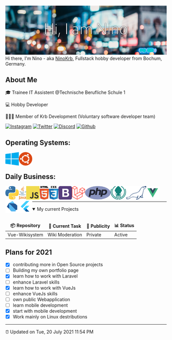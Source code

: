 ![Header image](https://github.com/NinoKrb/NinoKrb/blob/main/GitHub_Header.png)
Hi there, I'm Nino - aka [NinoKrb](https://github.com/ninokrb), Fullstack hobby developer from Bochum, Germany.


## About Me
🎓 Trainee IT Assistent @Technische Berufliche Schule 1

💻 Hobby Developer

👨🏻‍💻 Member of Krb Development (Voluntary software developer team)

[![Instagram](https://img.shields.io/badge/-nino.gla-red?style=flat-square&logo=instagram&logoColor=white)](https://www.instagram.com/nino.gla/)
[![Twitter](https://img.shields.io/badge/-NinoKrb-1DA1F2?style=flat-square&logo=twitter&logoColor=white)](https://www.twitter.com/ninokrb/)
[![Discord](https://img.shields.io/badge/-NinoKrb%230420-7289DA?style=flat-square&logo=discord&logoColor=white)](https://discord.gg/vKZ5N6hCBM)
[![Github](https://img.shields.io/badge/-NinoKrb-gray?style=flat-square&logo=github&logoColor=white)](https://www.github.com/ninokrb/)

## Operating Systems:
<a href="https://www.microsoft.com" target="_blank"><img align="left" alt="Windows 10" height ="42px" src="https://github.com/NinoKrb/NinoKrb/blob/main/language_and_tools/square/OS/windows10.svg"></a>
<a href="https://ubuntu.com/download" target="_blank"><img align="left" alt="Ubuntu 20.10" height ="42px" src="https://github.com/NinoKrb/NinoKrb/blob/main/language_and_tools/square/OS/ubuntu.svg"></a>

<br><br>

## Daily Business:
<a href="https://www.python.org" target="_blank"><img align="left" alt="Python" height ="42px" src="https://github.com/NinoKrb/NinoKrb/blob/main/language_and_tools/square/python/python-5.svg"></a>
<a href="https://www.java.com" target="_blank"><img align="left" alt="Java" height ="42px" src="https://github.com/NinoKrb/NinoKrb/blob/main/language_and_tools/square/java/java-4.svg"></a>
<a href="https://developer.mozilla.org/en-US/docs/Web/JavaScript" target="_blank"> <img align="left" alt="JavaScript" height ="42px"  src="https://github.com/NinoKrb/NinoKrb/blob/main/language_and_tools/square/js/logo-javascript.svg"> </a>
<a href="https://developer.mozilla.org/de/docs/Web/HTML" target="_blank"> <img align="left" alt="HTML5" height ="42px"  src="https://github.com/NinoKrb/NinoKrb/blob/main/language_and_tools/square/html/html5.svg"> </a>
<a href="https://developer.mozilla.org/de/docs/Web/CSS" target="_blank"> <img align="left" alt="CSS" height ="42px"  src="https://github.com/NinoKrb/NinoKrb/blob/main/language_and_tools/square/css/css-5.svg"> </a>
<a href="https://getbootstrap.com/" target="_blank"> <img align="left" alt="Bootstrap4" height ="42px"  src="https://github.com/NinoKrb/NinoKrb/blob/main/language_and_tools/square/bootstrap/bootstrap-4.svg"> </a>
<a href="https://laravel.com/" target="_blank"> <img align="left" alt="Laravel" height ="42px"  src="https://github.com/NinoKrb/NinoKrb/blob/main/language_and_tools/square/laravel/laravel-2.svg"> </a>
<a href="https://www.php.net/manual/de/intro-whatis.php" target="_blank"> <img align="left" alt="PHP" height ="42px"  src="https://github.com/NinoKrb/NinoKrb/blob/main/language_and_tools/square/php/php-1.svg"> </a>
<a href="https://www.gitkraken.com/" target="_blank"> <img align="left" alt="Gitkraken" height ="42px"  src="https://github.com/NinoKrb/NinoKrb/blob/main/language_and_tools/square/gitkraken/gitkraken.svg"> </a>
<a href="https://mariadb.org/" target="_blank"> <img align="left" alt="MariaDB" height ="42px"  src="https://github.com/NinoKrb/NinoKrb/blob/main/language_and_tools/square/mariadb/mariadb.svg"> </a>
<a href="https://vuejs.org/" target="_blank"> <img align="left" alt="VueJs" height ="42px"  src="https://github.com/NinoKrb/NinoKrb/blob/main/language_and_tools/square/vue/vue.svg"> </a>
<a href="https://dart.dev/" target="_blank"> <img align="left" alt="Dart" height ="42px"  src="https://github.com/NinoKrb/NinoKrb/blob/main/language_and_tools/square/dart/dart.svg"> </a>
<a href="https://flutter.dev/" target="_blank"> <img align="left" alt="VueJs" height ="42px"  src="https://github.com/NinoKrb/NinoKrb/blob/main/language_and_tools/square/flutter/flutter.svg"> </a>

<br><br>

---

<details open>
<summary>My current Projects</summary>
<br>
  
<table>
  <thead align="center">
    <tr border: none;>
      <td><b>📦 Repository</b></td>
      <td><b>🔨 Current Task</b></td>
      <td><b>👀 Publicity</b></td>
      <td><b>📊 Status</b></td>
    </tr>
  </thead>
  <tbody>
    <tr>
      <td>Vue-Wikisystem</td>
      <td>Wiki Moderation</td>
      <td>Private</td>
      <td>Active</td>
    </tr>
  </tbody>
</table>

</details>

## Plans for 2021

- [x] contributing more in Open Source projects
- [ ] Building my own portfolio page
- [x] learn how to work with Laravel
- [ ] enhance Laravel skills
- [x] learn how to work with VueJs
- [ ] enhance VueJs skills
- [ ] own public Webapplication
- [ ] learn mobile development
- [x] start with mobile development
- [x] Work mainly on Linux destributions

---

⏰ Updated on Tue, 20 July 2021 11:54 PM

